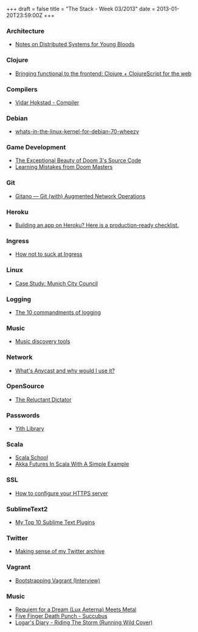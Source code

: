 +++
draft = false
title = "The Stack - Week 03/2013"
date = 2013-01-20T23:59:00Z
+++



### Architecture

 - [Notes on Distributed Systems for Young Bloods][notesondistributedsystemsforyoungbloodssomethingsimilar]

[notesondistributedsystemsforyoungbloodssomethingsimilar]: http://www.somethingsimilar.com/2013/01/14/notes-on-distributed-systems-for-young-bloods/


### Clojure

 - [Bringing functional to the frontend: Clojure + ClojureScript for the web][bringingfunctionaltothefrontendclojureclojurescriptforthewebprismaticblog]

[bringingfunctionaltothefrontendclojureclojurescriptforthewebprismaticblog]: http://blog.getprismatic.com/blog/2013/1/14/bringing-functional-to-the-frontend-clojure-clojurescript-for-the-web


### Compilers

 - [Vidar Hokstad - Compiler][vidarhokstad]

[vidarhokstad]: http://www.hokstad.com/compiler/


### Debian

 - [whats-in-the-linux-kernel-for-debian-70-wheezy][benstechnicalblogwhatsinthelinuxkernelfordebian70wheezypart3html]

[benstechnicalblogwhatsinthelinuxkernelfordebian70wheezypart3html]: http://womble.decadent.org.uk/blog/whats-in-the-linux-kernel-for-debian-70-wheezy-part-3.html


### Game Development

 - [The Exceptional Beauty of Doom 3's Source Code][theexceptionalbeautyofdoom3ssourcecode]
 - [Learning Mistakes from Doom Masters][learningmistakesfromdoommasterswilkiewritesathing]

[theexceptionalbeautyofdoom3ssourcecode]: http://kotaku.com/5975610/the-exceptional-beauty-of-doom-3s-source-code
[learningmistakesfromdoommasterswilkiewritesathing]: http://blog.davewilkinsonii.com/posts/learning-mistakes-from-doom-masters


### Git

 - [Gitano — Git (with) Augmented Network Operations][gitanogitwithaugmentednetworkoperations]

[gitanogitwithaugmentednetworkoperations]: http://www.gitano.org.uk/


### Heroku

 - [Building an app on Heroku? Here is a production-ready checklist.][buildinganapponherokuhereisaproductionreadychecklistnotwavingbutdrowning]

[buildinganapponherokuhereisaproductionreadychecklistnotwavingbutdrowning]: http://blog.elliotmurphy.com/2013/01/18/building-an-app-on-heroku-here-is-a-production-ready-checklist/


### Ingress

 - [How not to suck at Ingress][hownottosuckatingressgoogledrive]

[hownottosuckatingressgoogledrive]: https://docs.google.com/document/d/18wdwC7VU_T_jBmodnUamWFl9LwRmdP38AOJ7Zp58TE0/edit?hl=en&forcehl=1


### Linux

 - [Case Study: Munich City Council][casestudymunichcitycouncilencredativblog]

[casestudymunichcitycouncilencredativblog]: http://blog.credativ.com/en/2013/01/case-study-munich-city-council.html


### Logging

 - [The 10 commandments of logging][the10commandmentsofloggingmasterzensblog]

[the10commandmentsofloggingmasterzensblog]: http://www.masterzen.fr/2013/01/13/the-10-commandments-of-logging/


### Music

 - [Music discovery tools][musicdiscoverytoolsbraindump]

[musicdiscoverytoolsbraindump]: http://blog.oskarsson.nu/post/22996152412/music-discovery-tools


### Network

 - [What's Anycast and why would I use it?][damianzarembawhatsanycastandwhywouldiuseit]

[damianzarembawhatsanycastandwhywouldiuseit]: http://damianzaremba.co.uk/2013/01/what-is-anycast-and-why-would-i-use-it/


### OpenSource

 - [The Reluctant Dictator][thereluctantdictatordigitaldigressionsbystuartsierra]

[thereluctantdictatordigitaldigressionsbystuartsierra]: http://stuartsierra.com/2013/01/16/the-reluctant-dictator#comments


### Passwords

 - [Yith Library][yithlibrarymemorydump]

[yithlibrarymemorydump]: http://www.lorenzogil.com/blog/2013/01/13/yith-library/


### Scala

 - [Scala School][scalaschool]
 - [Akka Futures In Scala With A Simple Example][akkafuturesinscalawithasimpleexampleknoldus]

[scalaschool]: http://twitter.github.com/scala_school/
[akkafuturesinscalawithasimpleexampleknoldus]: http://blog.knoldus.com/2013/01/12/akka-futures-in-scala-with-a-simple-example/


### SSL

 - [How to configure your HTTPS server][howtoconfigureyourhttpsserverhannosblog]

[howtoconfigureyourhttpsserverhannosblog]: http://hboeck.de/archives/814-How-to-configure-your-HTTPS-server.html


### SublimeText2

 - [My Top 10 Sublime Text Plugins][mytop10sublimetextpluginshenriquebarroso]

[mytop10sublimetextpluginshenriquebarroso]: http://www.henriquebarroso.com/my-top-10sublime-2-plugins/


### Twitter

 - [Making sense of my Twitter archive][makingsenseofmytwitterarchive]

[makingsenseofmytwitterarchive]: http://dangoldin.com/2013/01/19/making-sense-of-my-twitter-archive/


### Vagrant

 - [Bootstrapping Vagrant (Interview)][bootstrappingvagrantmitchellhashimotobriefinterviewsmedium]

[bootstrappingvagrantmitchellhashimotobriefinterviewsmedium]: https://medium.com/brief-interviews/2a19b5e1c770


### Music

 - [Requiem for a Dream (Lux Aeterna) Meets Metal](https://www.youtube.com/watch?v=Exsu5a-rvz0)
 - [Five Finger Death Punch - Succubus](https://www.youtube.com/watch?v=upVknj5F04M)
 - [Logar's Diary - Riding The Storm (Running Wild Cover)](http://www.youtube.com/watch?v=sN0lekPka1A)